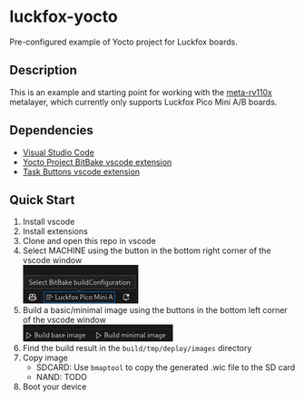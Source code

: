 # luckfox-yocto

Pre-configured example of Yocto project for Luckfox boards.

## Description

This is an example and starting point for working with the [meta-rv110x](https://github.com/RamasyaR/meta-rv110x) metalayer, which currently only supports Luckfox Pico Mini A/B boards.

## Dependencies

* [Visual Studio Code](https://code.visualstudio.com/)
* [Yocto Project BitBake vscode extension](https://marketplace.visualstudio.com/items?itemName=yocto-project.yocto-bitbake)
* [Task Buttons vscode extension](https://marketplace.visualstudio.com/items?itemName=spencerwmiles.vscode-task-buttons)

## Quick Start
1. Install vscode
2. Install extensions
3. Clone and open this repo in vscode
4. Select MACHINE using the button in the bottom right corner of the vscode window<br />
![plot](files/img/select_machine.png)
5. Build a basic/minimal image using the buttons in the bottom left corner of the vscode window<br />
![plot](files/img/build_buttons.png)
6. Find the build result in the `build/tmp/deploy/images` directory
7. Copy image
    - SDCARD: Use `bmaptool` to copy the generated .wic file to the SD card
    - NAND: TODO
8. Boot your device
